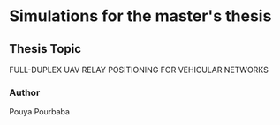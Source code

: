 # Simulations for the master's thesis

## Thesis Topic
FULL-DUPLEX UAV RELAY POSITIONING FOR VEHICULAR NETWORKS

### Author
Pouya Pourbaba